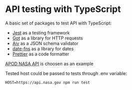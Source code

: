 # API testing with TypeScript

A basic set of packages to test API with TypeScript:

- [Jest](https://jestjs.io) as a testing framework
- [Got](https://github.com/sindresorhus/got) as a library for HTTP requests
- [Ajv](https://ajv.js.org) as a JSON schema validator
- [date-fns](https://date-fns.org) as a library for dates
- [Prettier](https://prettier.io) as a code formatter

[APOD NASA API](https://api.nasa.gov) is choosen as an example

Tested host could be passed to tests through .env variable:

`HOST=https://api.nasa.gov npm run test`
